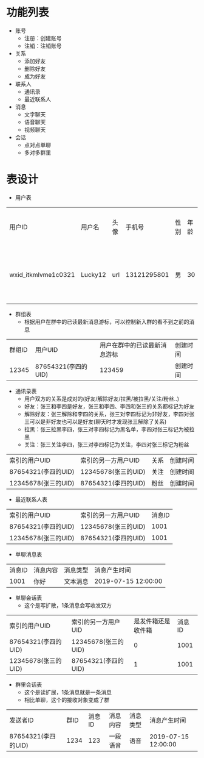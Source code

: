 # 功能列表
- 账号
    - 注册：创建账号
    - 注销：注销账号
- 关系
    - 添加好友
    - 删除好友
    - 成为好友
- 联系人
    - 通讯录
    - 最近联系人
- 消息
    - 文字聊天
    - 语音聊天
    - 视频聊天  
- 会话
    - 点对点单聊
    - 多对多群里

# 表设计
- 用户表
<table>
    <tr>
        <td>用户ID</td>
        <td>用户名</td>
        <td>头像</td>
        <td>手机号</td>
        <td>性别</td>
        <td>年龄</td>
        <td>用户状态</td>
        <td>注册时间</td>
    </tr>
    <tr>
        <td>wxid_itkmlvme1c0321</td>
        <td>Lucky12</td>
        <td>url</td>
        <td>13121295801</td>
        <td>男</td>
        <td>30</td>
        <td>被封禁/已注销</td>
        <td>2020-04-21 12:03:04</td>
    </tr>    
</table>

- 群组表
    - 根据用户在群中的已读最新消息游标，可以控制新入群的看不到之前的消息
<table>
    <tr>
        <td>群组ID</td>
        <td>用户UID</td>
        <td>用户在群中的已读最新消息游标</td>
        <td>创建时间</td>
    </tr>
    <tr>
        <td>12345</td>
        <td>87654321(李四的UID)</td>
        <td>123459</td>
        <td>创建时间</td>
    </tr>
</table>

- 通讯录表
    - 用户双方的关系是成对的(好友/解除好友/拉黑/被拉黑/关注/粉丝..)
    - 好友：张三和李四是好友，张三和李四、李四和张三的关系都标记为好友
    - 解除好友：张三解除和李四的关系，张三对李四标记为非好友，李四对张三可以是非好友也可以是好友(聊天时才发现张三解除了关系)
    - 拉黑：张三拉黑李四，张三对李四标记为黑名单，李四对张三标记为被拉黑
    - 关注：张三关注李四，张三对李四标记为关注，李四对张三标记为粉丝
<table>
    <tr>
        <td>索引的用户UID</td>
        <td>索引的另一方用户UID</td>
        <td>关系</td>
        <td>创建时间</td>
    </tr>
    <tr>
        <td>87654321(李四的UID)</td>
        <td>12345678(张三的UID)</td>
        <td>关注</td>
        <td>创建时间</td>
    </tr>
    <tr>
        <td>12345678(张三的UID)</td>
        <td>87654321(李四的UID)</td>
        <td>粉丝</td>
        <td>创建时间</td>
    </tr>
</table>

- 最近联系人表
<table>
    <tr>
        <td>索引的用户UID</td>
        <td>索引的另一方用户UID</td>
        <td>消息ID</td>
    </tr>
    <tr>
        <td>87654321(李四的UID)</td>
        <td>12345678(张三的UID)</td>
        <td>1001</td>
    </tr>
    <tr>
        <td>12345678(张三的UID)</td>
        <td>87654321(李四的UID)</td>
        <td>1001</td>
    </tr>
</table>

- 单聊消息表
<table>
    <tr>
        <td>消息ID</td>
        <td>消息内容</td>
        <td>消息类型</td>
        <td>消息产生时间</td>
    </tr>
    <tr>
        <td>1001</td>
        <td>你好</td>
        <td>文本消息</td>
        <td>2019-07-15 12:00:00</td>
    </tr>
</table>

- 单聊会话表
    - 这个是写扩散，1条消息会写收发双方
<table>
    <tr>
        <td>索引的用户UID</td>
        <td>索引的另一方用户UID</td>
        <td>是发件箱还是收件箱</td>
        <td>消息ID</td>
    </tr>
    <tr>
        <td>87654321(李四的UID)</td>
        <td>12345678(张三的UID)</td>
        <td>0</td>
        <td>1001</td>
    </tr>
    <tr>
        <td>12345678(张三的UID)</td>
        <td>87654321(李四的UID)</td>
        <td>1</td>
        <td>1001</td>
    </tr>
</table>

- 群里会话表
    - 这个是读扩展，1条消息就是一条消息
    - 相比单聊，这个的接收对象变成了群
<table>
    <tr>
        <td>发送者ID</td>
        <td>群ID</td>
        <td>消息ID</td>
        <td>消息内容</td>
        <td>消息类型</td>
        <td>消息产生时间</td>
    </tr>
    <tr>
        <td>87654321(李四的UID)</td>
        <td>1234</td>
        <td>123</td>
        <td>一段语音</td>
        <td>语音</td>
        <td>2019-07-15 12:00:00</td>
    </tr>
</table>
